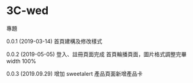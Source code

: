 # 3C-wed
專題

0.0.1 (2019-03-14)
首頁建構及修改樣式

0.0.2 (2019-05-05)
登入、註冊頁面完成
首頁輪播頁面，圖片格式調整完畢 width 100%

0.0.3 (2019.09.29)
增加 sweetalert
產品頁面新增產品卡
